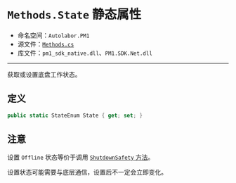 # `Methods.State` 静态属性

- 命名空间：`Autolabor.PM1`
- 源文件：[`Methods.cs`](https://github.com/autolaborcenter/Autolabor.PM1.SDK.Net/blob/master/PM1.SDK.Net/PM1.SDK.Net/Methods.cs)
- 库文件：`pm1_sdk_native.dll`、`PM1.SDK.Net.dll`

------

获取或设置底盘工作状态。

## 定义

```c#
public static StateEnum State { get; set; }
```

## 注意

设置 `Offline` 状态等价于调用 [`ShutdownSafety` 方法](ShutdownSafety)。

设置状态可能需要与底层通信，设置后不一定会立即变化。